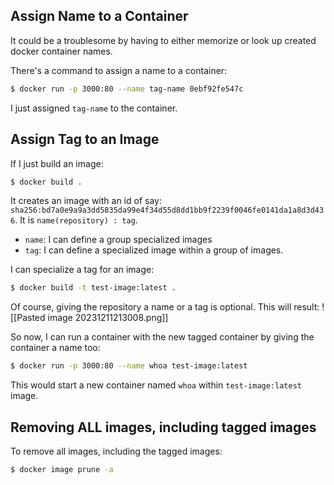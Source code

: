 ## Assign Name to a Container

It could be a troublesome by having to either memorize or look up created docker container names.

There's a command to assign a name to a container:
```bash
$ docker run -p 3000:80 --name tag-name 0ebf92fe547c
```
I just assigned `tag-name` to the container.

## Assign Tag to an Image

If I just build an image:
```bash
$ docker build .
```
It creates an image with an id of say: `sha256:bd7a0e9a9a3dd5835da99e4f34d55d8dd1bb9f2239f0046fe0141da1a8d3d436`.
It is `name(repository) : tag`.
- `name`: I can define a group specialized images
- `tag`: I can define a specialized image within a group of images.

I can specialize a tag for an image:
```bash
$ docker build -t test-image:latest .
```
Of course, giving the repository a name or a tag is optional.
This will result:
![[Pasted image 20231211213008.png]]

So now, I can run a container with the new tagged container by giving the container a name too:
```bash
$ docker run -p 3000:80 --name whoa test-image:latest
```
This would start a new container named `whoa` within `test-image:latest` image.

## Removing ALL images, including tagged images

To remove all images, including the tagged images:
```bash
$ docker image prune -a
```

